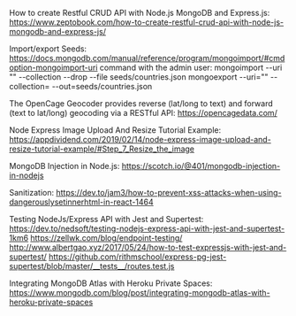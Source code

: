 How to create Restful CRUD API with Node.js MongoDB and Express.js:
https://www.zeptobook.com/how-to-create-restful-crud-api-with-node-js-mongodb-and-express-js/

Import/export Seeds:
https://docs.mongodb.com/manual/reference/program/mongoimport/#cmdoption-mongoimport-uri
command with the admin user:
mongoimport --uri "<connectionString>" --collection <collectionName> --drop --file seeds/countries.json
mongoexport --uri="<connectionString>"  --collection=<collectionName>  --out=seeds/countries.json

The OpenCage Geocoder provides reverse (lat/long to text) and forward (text to lat/long) geocoding via a RESTful API:
https://opencagedata.com/

Node Express Image Upload And Resize Tutorial Example:
https://appdividend.com/2019/02/14/node-express-image-upload-and-resize-tutorial-example/#Step_7_Resize_the_image

MongoDB Injection in Node.js:
https://scotch.io/@401/mongodb-injection-in-nodejs

Sanitization:
https://dev.to/jam3/how-to-prevent-xss-attacks-when-using-dangerouslysetinnerhtml-in-react-1464

Testing NodeJs/Express API with Jest and Supertest:
https://dev.to/nedsoft/testing-nodejs-express-api-with-jest-and-supertest-1km6
https://zellwk.com/blog/endpoint-testing/
http://www.albertgao.xyz/2017/05/24/how-to-test-expressjs-with-jest-and-supertest/
https://github.com/rithmschool/express-pg-jest-supertest/blob/master/__tests__/routes.test.js

Integrating MongoDB Atlas with Heroku Private Spaces:
https://www.mongodb.com/blog/post/integrating-mongodb-atlas-with-heroku-private-spaces